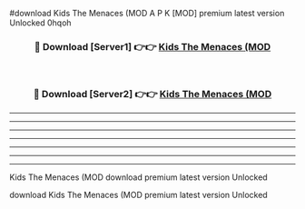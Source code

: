 #download Kids The Menaces (MOD A P K [MOD] premium latest version Unlocked 0hqoh 



<div align="center">
<h3>🔴 Download [Server1] 👉👉 <a href="https://apkdownload3.web.app/">Kids The Menaces (MOD</a></h3><br>

<h3>🔴 Download [Server2] 👉👉 <a href="https://apkdownload3.web.app/">Kids The Menaces (MOD</a></h3>
</div>





----------------------------------------------------------

----------------------------------------------------------

----------------------------------------------------------

----------------------------------------------------------

----------------------------------------------------------

----------------------------------------------------------

----------------------------------------------------------

Kids The Menaces (MOD download premium latest version Unlocked

download Kids The Menaces (MOD premium latest version Unlocked
